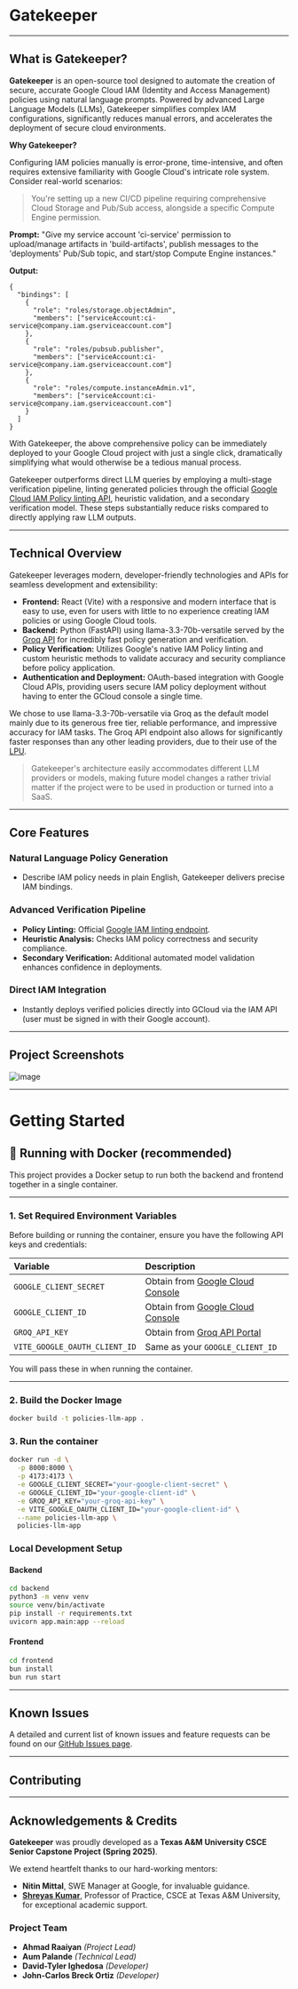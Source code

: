 # Gatekeeper

---

## What is Gatekeeper?

**Gatekeeper** is an open-source tool designed to automate the creation of secure, accurate Google Cloud IAM (Identity and Access Management) policies using natural language prompts. Powered by advanced Large Language Models (LLMs), Gatekeeper simplifies complex IAM configurations, significantly reduces manual errors, and accelerates the deployment of secure cloud environments.

**Why Gatekeeper?**

Configuring IAM policies manually is error-prone, time-intensive, and often requires extensive familiarity with Google Cloud's intricate role system. Consider real-world scenarios:

>You're setting up a new CI/CD pipeline requiring comprehensive Cloud Storage and Pub/Sub access, alongside a specific Compute Engine permission.

**Prompt:** "Give my service account 'ci-service' permission to upload/manage artifacts in 'build-artifacts', publish messages to the 'deployments' Pub/Sub topic, and start/stop Compute Engine instances."

**Output:**
```
{
  "bindings": [
    {
      "role": "roles/storage.objectAdmin",
      "members": ["serviceAccount:ci-service@company.iam.gserviceaccount.com"]
    },
    {
      "role": "roles/pubsub.publisher",
      "members": ["serviceAccount:ci-service@company.iam.gserviceaccount.com"]
    },
    {
      "role": "roles/compute.instanceAdmin.v1",
      "members": ["serviceAccount:ci-service@company.iam.gserviceaccount.com"]
    }
  ]
}
```

With Gatekeeper, the above comprehensive policy can be immediately deployed to your Google Cloud project with just a single click, dramatically simplifying what would otherwise be a tedious manual process.

Gatekeeper outperforms direct LLM queries by employing a multi-stage verification pipeline, linting generated policies through the official [Google Cloud IAM Policy linting API](https://cloud.google.com/iam/docs/reference/rest/v1/iamPolicies/lintPolicy), heuristic validation, and a secondary verification model. These steps substantially reduce risks compared to directly applying raw LLM outputs.

---

## Technical Overview

Gatekeeper leverages modern, developer-friendly technologies and APIs for seamless development and extensibility:

- **Frontend:** React (Vite) with a responsive and modern interface that is easy to use, even for users with little to no experience creating IAM policies or using Google Cloud tools.
- **Backend:** Python (FastAPI) using llama-3.3-70b-versatile served by the [Groq API](https://console.groq.com/) for incredibly fast policy generation and verification.
- **Policy Verification:** Utilizes Google's native IAM Policy linting and custom heuristic methods to validate accuracy and security compliance before policy application.
- **Authentication and Deployment:** OAuth-based integration with Google Cloud APIs, providing users secure IAM policy deployment without having to enter the GCloud console a single time.

We chose to use llama-3.3-70b-versatile via Groq as the default model mainly due to its generous free tier, reliable performance, and impressive accuracy for IAM tasks. The Groq API endpoint also allows for significantly faster responses than any other leading providers, due to their use of the [LPU](https://groq.com/the-groq-lpu-explained/).

> Gatekeeper's architecture easily accommodates different LLM providers or models, making future model changes a rather trivial matter if the project were to be used in production or turned into a SaaS.

---

## Core Features

### Natural Language Policy Generation
- Describe IAM policy needs in plain English, Gatekeeper delivers precise IAM bindings.

### Advanced Verification Pipeline
- **Policy Linting:** Official [Google IAM linting endpoint](https://cloud.google.com/iam/docs/reference/rest/v1/iamPolicies/lintPolicy).
- **Heuristic Analysis:** Checks IAM policy correctness and security compliance.
- **Secondary Verification:** Additional automated model validation enhances confidence in deployments.

### Direct IAM Integration
- Instantly deploys verified policies directly into GCloud via the IAM API (user must be signed in with their Google account).

---

## Project Screenshots

![image](gatekeeperUIscreenshot.png)

---

# Getting Started

## 🐳 Running with Docker (recommended)

This project provides a Docker setup to run both the backend and frontend together in a single container.

---

### 1. Set Required Environment Variables

Before building or running the container, ensure you have the following API keys and credentials:

| Variable | Description |
|:---------|:------------|
| `GOOGLE_CLIENT_SECRET` | Obtain from [Google Cloud Console](#link) |
| `GOOGLE_CLIENT_ID` | Obtain from [Google Cloud Console](#link) |
| `GROQ_API_KEY` | Obtain from [Groq API Portal](#link) |
| `VITE_GOOGLE_OAUTH_CLIENT_ID` | Same as your `GOOGLE_CLIENT_ID` |

You will pass these in when running the container.

---

### 2. Build the Docker Image

```bash
docker build -t policies-llm-app .
```

### 3. Run the container
```bash
docker run -d \
  -p 8000:8000 \
  -p 4173:4173 \
  -e GOOGLE_CLIENT_SECRET="your-google-client-secret" \
  -e GOOGLE_CLIENT_ID="your-google-client-id" \
  -e GROQ_API_KEY="your-groq-api-key" \
  -e VITE_GOOGLE_OAUTH_CLIENT_ID="your-google-client-id" \
  --name policies-llm-app \
  policies-llm-app
```

### Local Development Setup

#### Backend
```bash
cd backend
python3 -m venv venv
source venv/bin/activate
pip install -r requirements.txt
uvicorn app.main:app --reload
```

#### Frontend
```bash
cd frontend
bun install
bun run start
```

---

## Known Issues

A detailed and current list of known issues and feature requests can be found on our [GitHub Issues page](https://github.com/aum1/gatekeeper/issues).

---

## Contributing

---

## Acknowledgements & Credits

**Gatekeeper** was proudly developed as a **Texas A&M University CSCE Senior Capstone Project (Spring 2025)**.

We extend heartfelt thanks to our hard-working mentors:
- **Nitin Mittal**, SWE Manager at Google, for invaluable guidance.
- **[Shreyas Kumar](https://engineering.tamu.edu/cse/profiles/kumar-shreyas.html)**, Professor of Practice, CSCE at Texas A&M University, for exceptional academic support.

### Project Team
- **Ahmad Raaiyan** *(Project Lead)*
- **Aum Palande** *(Technical Lead)*
- **David-Tyler Ighedosa** *(Developer)*
- **John-Carlos Breck Ortiz** *(Developer)*
